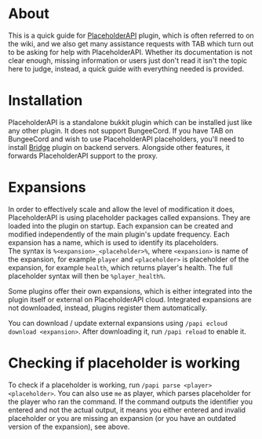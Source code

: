 # About
This is a quick guide for [PlaceholderAPI](https://www.spigotmc.org/resources/placeholderapi.6245/) plugin, which is often referred to on the wiki, and we also get many assistance requests with TAB which turn out to be asking for help with PlaceholderAPI. Whether its documentation is not clear enough, missing information or users just don't read it isn't the topic here to judge, instead, a quick guide with everything needed is provided.

# Installation
PlaceholderAPI is a standalone bukkit plugin which can be installed just like any other plugin. It does not support BungeeCord. If you have TAB on BungeeCord and wish to use PlaceholderAPI placeholders, you'll need to install [Bridge](https://www.spigotmc.org/resources/83966) plugin on backend servers. Alongside other features, it forwards PlaceholderAPI support to the proxy.

# Expansions
In order to effectively scale and allow the level of modification it does, PlaceholderAPI is using placeholder packages called expansions. They are loaded into the plugin on startup. Each expansion can be created and modified independently of the main plugin's update frequency. Each expansion has a name, which is used to identify its placeholders.  
The syntax is `%<expansion>_<placeholder>%`, where `<expansion>` is name of the expansion, for example `player` and `<placeholder>` is placeholder of the expansion, for example `health`, which returns player's health. The full placeholder syntax will then be `%player_health%`.

Some plugins offer their own expansions, which is either integrated into the plugin itself or external on PlaceholderAPI cloud. Integrated expansions are not downloaded, instead, plugins register them automatically.

You can download / update external expansions using `/papi ecloud download <expansion>`. After downloading it, run `/papi reload` to enable it.

# Checking if placeholder is working
To check if a placeholder is working, run `/papi parse <player> <placeholder>`. You can also use `me` as player, which parses placeholder for the player who ran the command. If the command outputs the identifier you entered and not the actual output, it means you either entered and invalid placeholder or you are missing an expansion (or you have an outdated version of the expansion), see above.  
